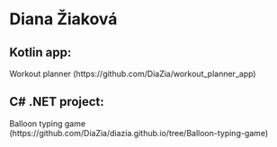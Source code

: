 <h1>Diana Žiaková</h1>

<h2>Kotlin app:</h2>
Workout planner (https://github.com/DiaZia/workout_planner_app)

<h2>C# .NET project:</h2>
Balloon typing game (https://github.com/DiaZia/diazia.github.io/tree/Balloon-typing-game)
